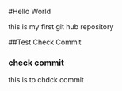#Hello World

this is my first git hub repository

##Test 
Check Commit

### check commit 

this is to chdck commit